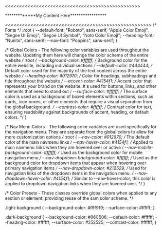 <<<<<<<<<<<<<<<<<<<<<<<<<<<<<<<HTML TEMPLATE >>>>>>>>>>>>>>>>>>>
<!DOCTYPE html>
<html lang="en">
<head>
  <meta charset="utf-8">
  <meta content="width=device-width, initial-scale=1.0" name="viewport">
  <title>FlexStart</title>

 
  <!-- Favicons -->
  <link href="assets/img/favicon.png" rel="icon">
  

  <!-- Fonts (NUNITO,POPPINS,ROBOTO)-->
  <link href="https://fonts.googleapis.com" rel="preconnect">
  <link href="https://fonts.gstatic.com" rel="preconnect" crossorigin>
  <link href="https://fonts.googleapis.com/css2?family=Roboto:ital,wght@0,100;0,300;0,400;0,500;0,700;0,900;1,100;1,300;1,400;1,500;1,700;1,900&family=Poppins:ital,wght@0,100;0,200;0,300;0,400;0,500;0,600;0,700;0,800;0,900;1,100;1,200;1,300;1,400;1,500;1,600;1,700;1,800;1,900&family=Nunito:ital,wght@0,200;0,300;0,400;0,500;0,600;0,700;0,800;0,900;1,200;1,300;1,400;1,500;1,600;1,700;1,800;1,900&display=swap" rel="stylesheet">

  <!-- Bootstrap -->
  <link href="https://cdn.jsdelivr.net/npm/bootstrap@5.3.3/dist/css/bootstrap.min.css" rel="stylesheet">
  <!--icon bootstrap  -->
  <link rel="stylesheet" href="https://cdn.jsdelivr.net/npm/bootstrap-icons@1.3.0/font/bootstrap-icons.css">
  

  <!-- Main CSS File -->
  <link href="assets/css/main.css" rel="stylesheet">
  <link rel="stylesheet" href="assets/css/owl.carousel.min.css">
  <link rel="stylesheet" href="assets/css/owl.theme.default.min.css">
</head>
<body>
  *************My Content Here*****************
  <script src="https://cdn.jsdelivr.net/npm/bootstrap@5.3.3/dist/js/bootstrap.bundle.min.js"></script>
</body>
</html>

<<<<<<<<<<<<<<<<<<<<<<<<<<<<<<<<AMAR CSS TEMPLETE>>>>>>>>>>>>>>>>>>>>>> 
/* Fonts */
:root {
  --default-font: "Roboto",  sans-serif, "Apple Color Emoji", "Segoe UI Emoji", "Segoe UI Symbol", "Noto Color Emoji";
  --heading-font: "Nunito",  sans-serif;
  --nav-font: "Poppins",  sans-serif;
}

/* Global Colors - The following color variables are used throughout the website. Updating them here will change the color scheme of the entire website */
:root { 
  --background-color: #ffffff; /* Background color for the entire website, including individual sections */
  --default-color: #444444; /* Default color used for the majority of the text content across the entire website */
  --heading-color: #012970; /* Color for headings, subheadings and title throughout the website */
  --accent-color: #4154f1; /* Accent color that represents your brand on the website. It's used for buttons, links, and other elements that need to stand out */
  --surface-color: #ffffff; /* The surface color is used as a background of boxed elements within sections, such as cards, icon boxes, or other elements that require a visual separation from the global background. */
  --contrast-color: #ffffff; /* Contrast color for text, ensuring readability against backgrounds of accent, heading, or default colors. */
}

/* Nav Menu Colors - The following color variables are used specifically for the navigation menu. They are separate from the global colors to allow for more customization options */
:root {
  --nav-color: #012970;  /* The default color of the main navmenu links */
  --nav-hover-color: #4154f1; /* Applied to main navmenu links when they are hovered over or active */
  --nav-mobile-background-color: #ffffff; /* Used as the background color for mobile navigation menu */
  --nav-dropdown-background-color: #ffffff; /* Used as the background color for dropdown items that appear when hovering over primary navigation items */
  --nav-dropdown-color: #212529; /* Used for navigation links of the dropdown items in the navigation menu. */
  --nav-dropdown-hover-color: #4154f1; /* Similar to --nav-hover-color, this color is applied to dropdown navigation links when they are hovered over. */
}

/* Color Presets - These classes override global colors when applied to any section or element, providing reuse of the sam color scheme. */

.light-background {
  --background-color: #f9f9f9;
  --surface-color: #ffffff;
}

.dark-background {
  --background-color: #060606;
  --default-color: #ffffff;
  --heading-color: #ffffff;
  --surface-color: #252525;
  --contrast-color: #ffffff;
}


